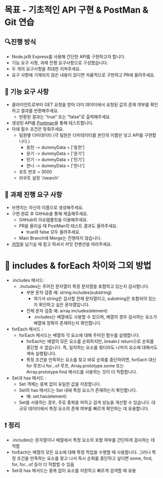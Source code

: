 # 목표 - 기초적인 API 구현 & PostMan & Git 연습

## 🔍진행 방식

- Node.js와 Express를 사용해 간단한 API를 구현하고자 합니다.
- 기능 요구 사항, 과제 진행 요구사항으로 구성했습니다.
- 두 개의 요구사항을 최대한 지켜주세요.
- 요구 사항에 기재되지 않은 내용이 있다면 자율적으로 구현하고 PR에 올려주세요.

## 🚀 기능 요구 사항

- 클라이언트로부터 GET 요청을 받아 더미 데이터에서 요청된 값의 존재 여부를 확인하고 결과를 반환해주세요.
    - 반환된 결과는 "true" 또는 "false"로 출력해주세요.
- 생성된 API를 [Postman](https://python-programming-diary.tistory.com/175)을 통해 테스트합니다.
- 아래 필수 조건은 맞춰주세요.
    - 팀원별 더미데이터 (각 팀원은 더미데이터를 본인의 이름만 넣고 API를 구현합니다.)
        - 동헌 -> dummyData = ['동헌']
        - 윤기 -> dummyData = ['윤기']
        - 민기 -> dummyData = ['민기']
        - 한나 -> dummyData = ['한나']
    - 포트 번호 = 3000    
    - 라우트 설정 '/search'

## 📮 과제 진행 요구 사항

- 브랜치는 자신의 이름으로 생성해주세요.
- 구현 완료 후 GitHub을 통해 제출해주세요.
    - GitHub의 이슈템플릿을 이용해주세요.
    - PR을 올리실 때 PostMan의 테스트 결과도 올려주세요.
        - true와 false 모두 올려주세요.
    - Main Branch에 Merge는 진행하지 않습니다.
- [커밋](https://www.notion.so/junseopark/696f08c8a95445fd8b7d5ca74481f79b)을 남기실 때 참고 하셔서 커밋 컨벤션을 따라주세요.

# 💨 includes & forEach 차이와 그외 방법

- .includes 메서드:
    - .includes는 주어진 문자열이 특정 문자열을 포함하고 있는지 검사합니다.
        - 부분 문자 검증 예: string.includes(substring)
            - 여기서 string은 검사할 전체 문자열이고, 
            substring은 포함되어 있는지 확인하고 싶은 문자열입니다.
        - 전체 문자 검증 예: array.includes(element)
            - .includes는 배열에도 사용할 수 있으며,
            배열의 경우 검사하는 요소가 배열에 정확히 존재하는지 확인합니다.
- forEach 메서드 :
    - forEach 메서드는 배열의 각 요소에 대해 주어진 함수를 실행합니다.
        - forEach는 배열의 모든 요소를 순회하지만, break나 return으로 순회를 중단할 수 없습니다. 즉, 일치하는 요소를 찾더라도 나머지 요소에 대해서도 계속 실행됩니다.
        - 특정 조건을 만족하는 요소를 찾고 바로 순회를 중단하려면, forEach 대신 for 루프나 for...of 루프, Array.prototype.some 또는 Array.prototype.find 메서드를 사용하는 것이 더 적합합니다.
- Set과 has 메서드 :
    - Set 객체는 중복 없이 유일한 값을 저장합니다.
    - Set의 has 메서드는 Set 내에 특정 요소가 존재하는지 확인합니다.
        - 예: set.has(element)
    - Set을 사용하는 경우, 주로 중복을 피하고 검색 성능을 개선할 수 있습니다.
    대규모 데이터에서 특정 요소의 존재 여부를 빠르게 확인하는 데 유용합니다.

## ❗ 정리

- .includes는 문자열이나 배열에서 특정 요소의 포함 여부를 간단하게 검사하는 데 적합
-  forEach는 배열의 모든 요소에 대해 특정 작업을 수행할 때 사용합니다.
    그러나 특정 조건을 만족하는 요소를 찾고 나서 즉시 순회를 중단하고 싶다면 some, find, for, for...of 등이 더 적합할 수 있음
- Set과 has 메서드는 중복 없이 요소를 저장하고 빠르게 검색할 때 유용

